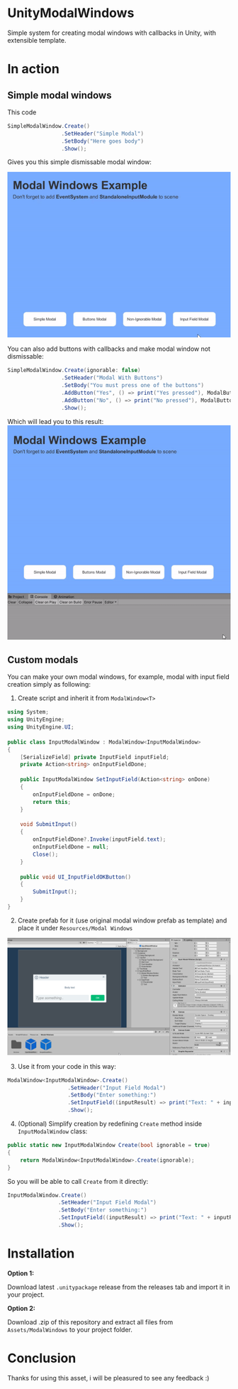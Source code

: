 # UnityModalWindows
Simple system for creating modal windows with callbacks in Unity, with extensible template.

# In action
## Simple modal windows
This code

```C#
SimpleModalWindow.Create()
                 .SetHeader("Simple Modal")
                 .SetBody("Here goes body")
                 .Show();
```

Gives you this simple dismissable modal window:

![Preview](/images/example1.gif)

You can also add buttons with callbacks and make modal window not dismissable:

```C#
SimpleModalWindow.Create(ignorable: false)
                 .SetHeader("Modal With Buttons")
                 .SetBody("You must press one of the buttons")
                 .AddButton("Yes", () => print("Yes pressed"), ModalButtonType.Success)
                 .AddButton("No", () => print("No pressed"), ModalButtonType.Danger)
                 .Show();
```

Which will lead you to this result:
![Preview](/images/example2.gif)

## Custom modals

You can make your own modal windows, for example, modal with input field creation simply as following:

1. Create script and inherit it from `ModalWindow<T>`
```C#
using System;
using UnityEngine;
using UnityEngine.UI;

public class InputModalWindow : ModalWindow<InputModalWindow>
{
    [SerializeField] private InputField inputField;
    private Action<string> onInputFieldDone;

    public InputModalWindow SetInputField(Action<string> onDone)
    {
        onInputFieldDone = onDone;
        return this;
    }

    void SubmitInput()
    {
        onInputFieldDone?.Invoke(inputField.text);
        onInputFieldDone = null;
        Close();
    }

    public void UI_InputFieldOKButton()
    {
        SubmitInput();
    }
}
```

2. Create prefab for it (use original modal window prefab as template) and place it under `Resources/Modal Windows`

![Preview](/images/example3.png)

3. Use it from your code in this way:
```C#
ModalWindow<InputModalWindow>.Create()
                   .SetHeader("Input Field Modal")
                   .SetBody("Enter something:")
                   .SetInputField((inputResult) => print("Text: " + inputResult))
                   .Show();
```

4. (Optional) Simplify creation by redefining `Create` method inside `InputModalWindow` class:
```C#
public static new InputModalWindow Create(bool ignorable = true)
{
    return ModalWindow<InputModalWindow>.Create(ignorable);
}
```

So you will be able to call `Create` from it directly:
```C#
InputModalWindow.Create()
                .SetHeader("Input Field Modal")
                .SetBody("Enter something:")
                .SetInputField((inputResult) => print("Text: " + inputResult))
                .Show();
```

# Installation

**Option 1:**

Download latest `.unitypackage` release from the releases tab and import it in your project.

**Option 2:**

Download .zip of this repository and extract all files from `Assets/ModalWindows` to your project folder.

# Conclusion
Thanks for using this asset, i will be pleasured to see any feedback :)